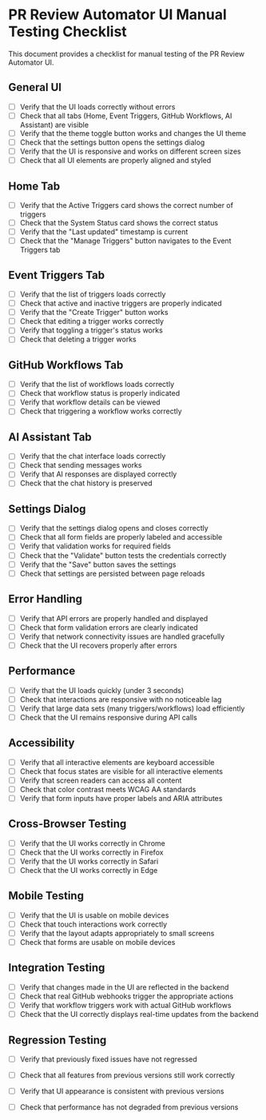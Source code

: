 # PR Review Automator UI Manual Testing Checklist

This document provides a checklist for manual testing of the PR Review Automator UI.

## General UI

- [ ] Verify that the UI loads correctly without errors
- [ ] Check that all tabs (Home, Event Triggers, GitHub Workflows, AI Assistant) are visible
- [ ] Verify that the theme toggle button works and changes the UI theme
- [ ] Check that the settings button opens the settings dialog
- [ ] Verify that the UI is responsive and works on different screen sizes
- [ ] Check that all UI elements are properly aligned and styled

## Home Tab

- [ ] Verify that the Active Triggers card shows the correct number of triggers
- [ ] Check that the System Status card shows the correct status
- [ ] Verify that the "Last updated" timestamp is current
- [ ] Check that the "Manage Triggers" button navigates to the Event Triggers tab

## Event Triggers Tab

- [ ] Verify that the list of triggers loads correctly
- [ ] Check that active and inactive triggers are properly indicated
- [ ] Verify that the "Create Trigger" button works
- [ ] Check that editing a trigger works correctly
- [ ] Verify that toggling a trigger's status works
- [ ] Check that deleting a trigger works

## GitHub Workflows Tab

- [ ] Verify that the list of workflows loads correctly
- [ ] Check that workflow status is properly indicated
- [ ] Verify that workflow details can be viewed
- [ ] Check that triggering a workflow works correctly

## AI Assistant Tab

- [ ] Verify that the chat interface loads correctly
- [ ] Check that sending messages works
- [ ] Verify that AI responses are displayed correctly
- [ ] Check that the chat history is preserved

## Settings Dialog

- [ ] Verify that the settings dialog opens and closes correctly
- [ ] Check that all form fields are properly labeled and accessible
- [ ] Verify that validation works for required fields
- [ ] Check that the "Validate" button tests the credentials correctly
- [ ] Verify that the "Save" button saves the settings
- [ ] Check that settings are persisted between page reloads

## Error Handling

- [ ] Verify that API errors are properly handled and displayed
- [ ] Check that form validation errors are clearly indicated
- [ ] Verify that network connectivity issues are handled gracefully
- [ ] Check that the UI recovers properly after errors

## Performance

- [ ] Verify that the UI loads quickly (under 3 seconds)
- [ ] Check that interactions are responsive with no noticeable lag
- [ ] Verify that large data sets (many triggers/workflows) load efficiently
- [ ] Check that the UI remains responsive during API calls

## Accessibility

- [ ] Verify that all interactive elements are keyboard accessible
- [ ] Check that focus states are visible for all interactive elements
- [ ] Verify that screen readers can access all content
- [ ] Check that color contrast meets WCAG AA standards
- [ ] Verify that form inputs have proper labels and ARIA attributes

## Cross-Browser Testing

- [ ] Verify that the UI works correctly in Chrome
- [ ] Check that the UI works correctly in Firefox
- [ ] Verify that the UI works correctly in Safari
- [ ] Check that the UI works correctly in Edge

## Mobile Testing

- [ ] Verify that the UI is usable on mobile devices
- [ ] Check that touch interactions work correctly
- [ ] Verify that the layout adapts appropriately to small screens
- [ ] Check that forms are usable on mobile devices

## Integration Testing

- [ ] Verify that changes made in the UI are reflected in the backend
- [ ] Check that real GitHub webhooks trigger the appropriate actions
- [ ] Verify that workflow triggers work with actual GitHub workflows
- [ ] Check that the UI correctly displays real-time updates from the backend

## Regression Testing

- [ ] Verify that previously fixed issues have not regressed
- [ ] Check that all features from previous versions still work correctly
- [ ] Verify that UI appearance is consistent with previous versions
- [ ] Check that performance has not degraded from previous versions

